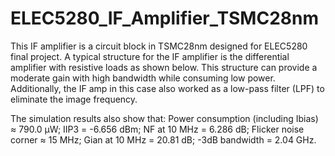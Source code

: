# ELEC5280_IF_Amplifier_TSMC28nm
This IF amplifier is a circuit block in TSMC28nm designed for ELEC5280 final project.
A typical structure for the IF amplifier is the differential amplifier with resistive loads as shown below. This structure can provide a moderate gain with high bandwidth while consuming low power. Additionally, the IF amp in this case also worked as a low-pass filter (LPF) to eliminate the image frequency.

The simulation results also show that:
Power consumption (including Ibias) ≈ 790.0 μW;
IIP3 = -6.656 dBm;
NF at 10 MHz = 6.286 dB; Flicker noise corner ≈ 15 MHz;
Gian at 10 MHz = 20.81 dB; -3dB bandwidth = 2.04 GHz.


